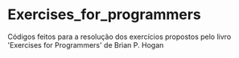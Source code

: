 # Exercises_for_programmers
Códigos feitos para a resolução dos exercícios propostos pelo livro 'Exercises for Programmers' de Brian P. Hogan